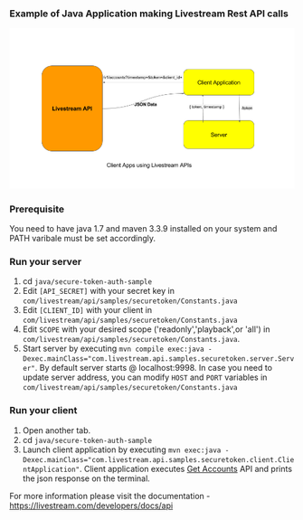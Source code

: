 ### Example of Java Application making Livestream Rest API calls

![Flow](flow.png)

### Prerequisite

You need to have java 1.7 and maven 3.3.9 installed on your system and PATH varibale must be set accordingly.

### Run your server

1. cd `java/secure-token-auth-sample`
2. Edit `[API_SECRET]` with your secret key in `com/livestream/api/samples/securetoken/Constants.java`
3. Edit `[CLIENT_ID]` with your client in `com/livestream/api/samples/securetoken/Constants.java`
4. Edit `SCOPE` with your desired scope ('readonly','playback',or 'all') in `com/livestream/api/samples/securetoken/Constants.java`.
5. Start server by executing `mvn compile exec:java -Dexec.mainClass="com.livestream.api.samples.securetoken.server.Server"`. By default server starts @ localhost:9998. In case you need to update server address, you can modify `HOST` and `PORT` variables in `com/livestream/api/samples/securetoken/Constants.java`

### Run your client

1. Open another tab.
2. cd `java/secure-token-auth-sample`
3. Launch client application by executing `mvn exec:java -Dexec.mainClass="com.livestream.api.samples.securetoken.client.ClientApplication"`. Client application executes [Get Accounts](https://livestream.com/developers/docs/api#get-accounts) API and prints the json response on the terminal.

For more information please visit the documentation - https://livestream.com/developers/docs/api